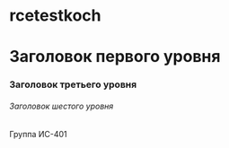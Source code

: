 # rcetestkoch
# Заголовок первого уровня #
### Заголовок третьего уровня ###
###### Заголовок шестого уровня ######
Группа ИС-401
